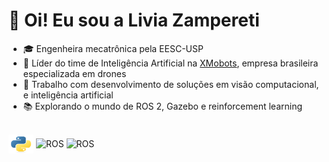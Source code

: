 # 👋 Oi! Eu sou a Livia Zampereti

- 🎓 Engenheira mecatrônica pela EESC-USP
- 🤖 Líder do time de Inteligência Artificial na [XMobots](https://www.xmobots.com.br/), empresa brasileira especializada em drones
- 🏢 Trabalho com desenvolvimento de soluções em visão computacional, e inteligência artificial
- 📚 Explorando o mundo de ROS 2, Gazebo e reinforcement learning  

<div style="display: inline_block"><br>
  <img align="center" alt="Python" height="30" width="40" src="https://raw.githubusercontent.com/devicons/devicon/master/icons/python/python-original.svg">
  <img align="center" alt="ROS" height="30" width="40"  src="https://cdn.jsdelivr.net/gh/devicons/devicon@latest/icons/ros/ros-original-wordmark.svg">
  <img align="center" alt="ROS" height="30" width="40" src="https://cdn.jsdelivr.net/gh/devicons/devicon@latest/icons/gazebo/gazebo-original-wordmark.svg">
</div>

##
